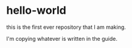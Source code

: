 # hello-world
this is the first ever repository that I am making.

I'm copying whatever is written in the guide.


